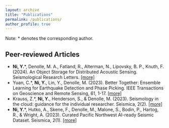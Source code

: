 ```yaml
---
layout: archive
title: "Publications"
permalink: /publications/
author_profile: true
---
```

Note: * denotes the corresponding author.

## Peer-reviewed Articles
- **Ni, Y.***, Denolle, M. A., Fatland, R., Alterman, N., Lipovsky, B. P., Knuth, F. (2024). An Object Storage for Distributed Acoustic Sensing. Seismological Research Letters. [[more]](https://niyiyu.github.io/publication/2024-01-dasstore)
- Yuan, C.*, **Ni, Y.**, Lin, Y., Denolle, M. (2023). Better Together: Ensemble Learning for Earthquake Detection and Phase Picking. IEEE Transactions on Geoscience and Remote Sensing, 61, 1-17. [[more]](https://niyiyu.github.io/publication/2023-09-elep)
- Krauss, Z.*, **Ni, Y.**, Henderson, S., & Denolle, M. (2023). Seismology in the cloud: guidance for the individual researcher. Seismica, 2(2). [[more]](https://niyiyu.github.io/publication/2023-08-seismicloud)
- **Ni, Y.***, Hutko, A., Skene, F., Denolle, M., Malone, S., Bodin, P., Hartog, R., & Wright, A. (2023). Curated Pacific Northwest AI-ready Seismic Dataset. Seismica, 2(1). [[more]](https://niyiyu.github.io/publication/2023-05-pnwml)
